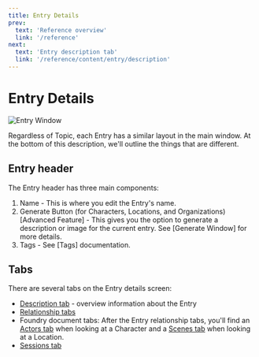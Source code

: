 ```yaml
---
title: Entry Details
prev: 
  text: 'Reference overview'
  link: '/reference'
next: 
  text: 'Entry description tab'
  link: '/reference/content/entry/description'
---
```

# Entry Details
![Entry Window](/assets/images/entry-content.webp)

Regardless of Topic, each Entry has a similar layout in the main window.  At the bottom of this description, we'll outline the things that are different.

## Entry header
The Entry header has three main components:
1. Name - This is where you edit the Entry's name.
2. Generate Button (for Characters, Locations, and Organizations) [Advanced Feature] - This gives you the option to generate a description or image for the current entry.  See [Generate Window] for more details.
3. Tags - See [Tags] documentation.

## Tabs
There are several tabs on the Entry details screen:
- [Description tab](./description) - overview information about the Entry
- [Relationship tabs](./relationships)
- Foundry document tabs: After the Entry relationship tabs, you'll find an [Actors tab](/reference/content/character#actors) when looking at a Character and a [Scenes tab](/reference/content/location#scenes) when looking at a Location.  
- [Sessions tab](./sessions)